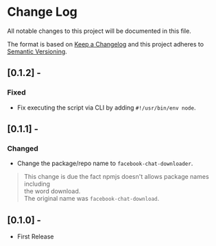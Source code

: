 # Change Log

All notable changes to this project will be documented in this file.

The format is based on [Keep a Changelog](http://keepachangelog.com/en/1.0.0/)
and this project adheres to [Semantic Versioning](http://semver.org/spec/v2.0.0.html).

## [0.1.2] -
### Fixed
- Fix executing the script via CLI by adding `#!/usr/bin/env node`.

## [0.1.1] -
### Changed
- Change the package/repo name to `facebook-chat-downloader`.

> This change is due the fact npmjs doesn't allows package names including  
> the word download.  
> The original name was `facebook-chat-download`.

## [0.1.0] -
- First Release
